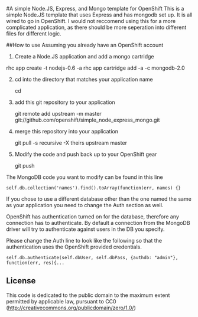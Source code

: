 #A simple Node.JS, Express, and Mongo template for OpenShift
This is a simple Node.JS template that uses Express and has mongodb set up. It is all wired to go in OpenShift. I would not reccomend using this for a more complicated application, as there should be more seperation into different files for different logic.

##How to use
Assuming you already have an OpenShift account
1) Create a Node.JS application and add a mongo cartridge

  rhc app create -t nodejs-0.6 -a <your app name>
	rhc app cartridge add -a <your app name> -c mongodb-2.0

2) cd into the directory that matches your application name
	
	cd <your app name>
	
3) add this git repository to your application
	
	git remote add upstream -m master git://github.com/openshift/simple_node_express_mongo.git

4) merge this repository into your application

	git pull -s recursive -X theirs upstream master
	
5) Modify the code and push back up to your OpenShift gear

	git push
	

The MongoDB code you want to modify can be found in this line

	self.db.collection('names').find().toArray(function(err, names) {}
	
If you chose to use a different database other than the one named the same as your application you need to change the Auth section as well. 

OpenShift has authentication turned on for the database, therefore any connection has to authenticate. By default a connection from the MongoDB driver will try to authenticate against users in the DB you specify.

Please change the Auth line to look like the following so that the authentication uses the OpenShift provided credentials.

	self.db.authenticate(self.dbUser, self.dbPass, {authdb: "admin"}, function(err, res){...

License
-------

This code is dedicated to the public domain to the maximum extent permitted by applicable law, pursuant to CC0 (http://creativecommons.org/publicdomain/zero/1.0/)

